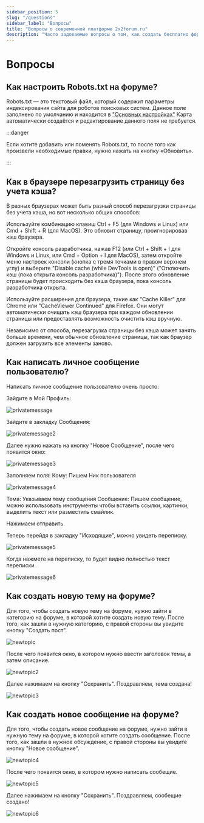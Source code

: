 ```yaml
---
sidebar_position: 5
slug: "/questions"
sidebar_label: "Вопросы"
title: "Вопросы о современной платформе 2x2forum.ru"
description: "Часто задоваемые вопросы о том, как создать бесплатно форум на своем домене и поддомене, и о настройке самого форума"
---
```


# Вопросы

## Как настроить Robots.txt на форуме?

Robots.txt — это текстовый файл, который содержит параметры индексирования сайта для роботов поисковых систем.
Данное поле заполнено по умолчанию и находится в ["Основных настройках"](https://docs.2x2forum.ru/admin/general-settings) Карта автоматически создаётся и редактирование данного поля не требуется.

:::danger

Если хотите добавить или поменять Robots.txt, то после того как произвели необходимые правки, нужно нажать на кнопку «Обновить».

:::

## Как в браузере перезагрузить страницу без учета кэша?

В разных браузерах может быть разный способ перезагрузки страницы без учета кэша, но вот несколько общих способов:

Используйте комбинацию клавиш Ctrl + F5 (для Windows и Linux) или Cmd + Shift + R (для MacOS). Это обновит страницу, проигнорировав кэш браузера.

Откройте консоль разработчика, нажав F12 (или Ctrl + Shift + I для Windows и Linux, или Cmd + Option + I для MacOS), затем откройте меню настроек консоли (кнопка с тремя точками в правом верхнем углу) и выберите "Disable cache (while DevTools is open)" ("Отключить кэш (пока открыта консоль разработчика)"). После этого обновление страницы будет происходить без кэша браузера, пока консоль разработчика открыта.

Используйте расширения для браузера, такие как "Cache Killer" для Chrome или "CacheViewer Continued" для Firefox. Они могут автоматически очищать кэш браузера при каждом обновлении страницы или предоставлять возможность очистить кэш вручную.

Независимо от способа, перезагрузка страницы без кэша может занять больше времени, чем обычное обновление страницы, так как браузер должен загрузить все элементы заново.

## Как написать личное сообщение пользователю?

Написать личное сообщение пользователю очень просто:

Зайдите в Мой Профиль:

![privatemessage](/img/privatemessage.png)

Зайдите в закладку Сообщения:

![privatemessage2](/img/privatemessage2.png)

Далее нужно нажать на кнопку "Новое Сообщение", после чего появится окно:

![privatemessage3](/img/privatemessage3.png)

Заполняем поля:
Кому: Пишем Ник пользователя

![privatemessage4](/img/privatemessage4.png)

Тема: Указываем тему сообщения
Сообщение: Пишем сообщение, можно использовать инструменты чтобы вставить ссылки, картинки, выделить текст или разместить смайлик.

Нажимаем отправить.

Теперь перейдя в закладку "Исходящие", можно увидеть переписку.

![privatemessage5](/img/privatemessage5.png)

Когда нажмете на переписку, то будет видно полностью текст переписки.

![privatemessage6](/img/privatemessage6.png)

## Как создать новую тему на форуме?

Для того, чтобы создать новую тему на форуме, нужно зайти в категорию на форуме, в которой хотите создать новую тему. После того, как зашли в нужную категорию, с правой стороны вы увидите кнопку "Создать пост".

![newtopic](/img/newtopic.png)

После чего появится окно, в котором нужно ввести заголовок темы, а затем описание.

![newtopic2](/img/newtopic2.png)

Далее нажимаем на кнопку "Сохранить". Поздравляем, тема создана!

![newtopic3](/img/newtopic3.png)

## Как создать новое сообщение на форуме?

Для того, чтобы создать новое сообщение на форуме, нужно зайти в нужную тему на форуме, в которой хотите создать сообщение. После того, как зашли в нужное обсуждение, с правой стороны вы увидите кнопку "Новое сообщение".

![newtopic4](/img/newtopic4.png)

После чего появится окно, в котором нужно написать сообещие.

![newtopic5](/img/newtopic5.png)

Далее нажимаем на кнопку "Сохранить". Поздравляем, сообещие создано!

![newtopic6](/img/newtopic6.png)
